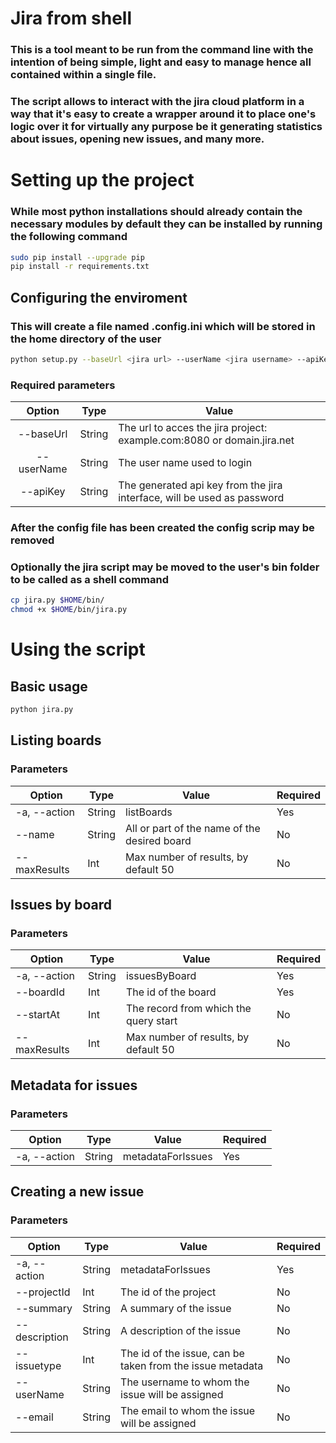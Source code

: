 # Jira from shell 
### This is a tool meant to be run from the  command line with the intention of being simple, light and easy to manage hence all contained within a single file.

### The script allows to interact with the jira cloud platform in a way that it's easy to create a wrapper around it to place one's logic over it for virtually any purpose be it generating statistics about issues, opening new issues, and many more.

# Setting up the project

### While most python installations should already contain the necessary modules by default they can be installed by running the following command
```sh
sudo pip install --upgrade pip
pip install -r requirements.txt
```

## Configuring the enviroment
### This will create a file named .config.ini which will be stored in the home directory of the user
```sh
python setup.py --baseUrl <jira url> --userName <jira username> --apiKey <jira api key>
```

### Required parameters
|   Option   | Type   | Value                                                                   |
|:----------:|--------|-------------------------------------------------------------------------|
| --baseUrl  | String | The url to acces the jira project: example.com:8080 or domain.jira.net  |              |
| --userName | String | The user name used to login                                             |
| --apiKey   | String | The generated api key from the jira interface, will be used as password |

### After the config file has been created the config scrip may be removed

### Optionally the jira script may be moved to the user's bin folder to be called as a shell command  
```sh
cp jira.py $HOME/bin/
chmod +x $HOME/bin/jira.py
```

# Using the script 

## Basic usage
```sh
python jira.py
```

## Listing boards 

### Parameters
| Option       | Type   | Value                                        | Required |
|--------------|--------|----------------------------------------------|----------|
| -a, --action | String | listBoards                                   | Yes      |
| --name       | String | All or part of the name of the desired board | No       |
| --maxResults | Int    | Max number of results, by default 50         | No       |

## Issues by board

### Parameters  
| Option       | Type   | Value                                 | Required |
|--------------|--------|---------------------------------------|----------|
| -a, --action | String | issuesByBoard                         | Yes      |
| --boardId    | Int    | The id of the board                   | Yes      |
| --startAt    | Int    | The record from which the query start | No       |
| --maxResults | Int    | Max number of results, by default 50  | No       |

## Metadata for issues 

### Parameters
| Option       | Type   | Value             | Required |
|--------------|--------|-------------------|----------|
| -a, --action | String | metadataForIssues | Yes      |

## Creating a new issue 

### Parameters
| Option        | Type   | Value                                                     | Required |
|---------------|--------|-----------------------------------------------------------|----------|
| -a, --action  | String | metadataForIssues                                         | Yes      |
| --projectId   | Int    | The id of the project                                     | No       |
| --summary     | String | A summary of the issue                                    | No       |
| --description | String | A description of the issue                                | No       |
| --issuetype   | Int    | The id of the issue, can be taken from the issue metadata | No       |
| --userName    | String | The username to whom the issue will be assigned           | No       |
| --email       | String | The email to whom the issue will be assigned              | No       |